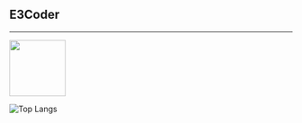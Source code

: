 ## E3Coder

---

<div id="header">
  <img src="https://media.giphy.com/media/M9gbBd9nbDrOTu1Mqx/giphy.gif" width="100"/>
</div>

![Top Langs](https://github-readme-stats.vercel.app/api/top-langs/?username=knonE3&layout=compact)
